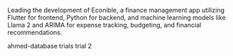 Leading the development of Econible, a finance management app utilizing Flutter for frontend, Python for backend, and machine learning models like Llama 2 and ARIMA for expense tracking, budgeting, and financial recommendations.



ahmed-database trials
trial 2